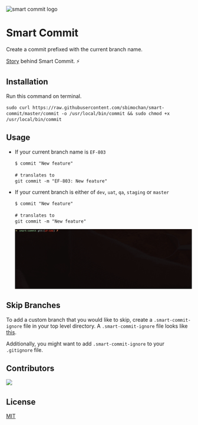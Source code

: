 ![smart commit logo](assets/logo.svg)

# Smart Commit

Create a commit prefixed with the current branch name.

[Story](https://www.lftechnology.com/blog/git-workflow-smart-commit/) behind Smart Commit. :zap:

## Installation

Run this command on terminal.

```shell
sudo curl https://raw.githubusercontent.com/sbimochan/smart-commit/master/commit -o /usr/local/bin/commit && sudo chmod +x /usr/local/bin/commit
```

## Usage

* If your current branch name is `EF-803`

  ```shell
  $ commit "New feature"

  # translates to
  git commit -m "EF-803: New feature"
  ```

* If your current branch is either of `dev`, `uat`, `qa`, `staging` or `master`

  ```shell
  $ commit "New feature"

  # translates to
  git commit -m "New feature"
  ```

  ![Smart Commit Preview](assets/smart-commit-preview.gif)

## Skip Branches

To add a custom branch that you would like to skip, create a `.smart-commit-ignore` file in your top level directory. A `.smart-commit-ignore` file looks like [this](https://github.com/sbimochan/smart-commit/blob/master/.smart-commit-ignore).

Additionally, you might want to add `.smart-commit-ignore` to your `.gitignore` file.

## Contributors

<a href="https://github.com/sbimochan/smart-commit/graphs/contributors">
  <img src="https://contrib.rocks/image?repo=sbimochan/smart-commit" />
</a>

## License

[MIT](LICENSE)
